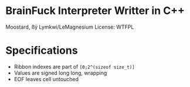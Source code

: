 BrainFuck Interpreter Writter in C++
====================================

Moostard, ßÿ Lymkwi/LeMagnesium
License: WTFPL

# Specifications
 - Ribbon indexes are part of `[0;2^(sizeof size_t)]`
 - Values are signed long long, wrapping
 - EOF leaves cell untouched
